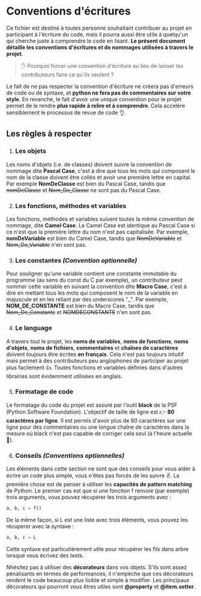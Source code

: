 # Conventions d'écritures

Ce fichier est destiné à toutes personne souhaitant contribuer au projet en participant à l'écriture du code, mais il pourra aussi être utile à quelqu'un qui cherche juste à comprendre le code en lisant. __Le présent document détaille les conventions d'écritures et de nommages utilisées à travers le projet__.

> :raised_hand: Pourquoi forcer une convention d'écriture au lieu de laisser les
> contributeurs faire ce qu'ils veulent ?

Le fait de ne pas respecter la convention d'écriture ne créera pas d'erreurs de code ou de syntaxe, et **python ne fera pas de commentaires sur votre style**. En revanche, le fait d'avoir une unique convention pour le projet permet de le rendre **plus rapide à relire et à comprendre**. Cela accelère sensiblement le processus de revue de code :ok_hand:.

## Les règles à respecter

1. ### Les objets

  Les noms d'objets (i.e. de classes) doivent suivre la convention de nommage dite __Pascal Case__, c'est à dire que tous les mots qui composent le nom de la classe doivent être collés et avoir une première lettre en capital. Par exemple __NomDeClasse__ est bien du Pascal Case, tandis que ~~nomDeClasse~~ et ~~Nom_De_Classe~~ ne sont pas du Pascal Case.

2. ### Les fonctions, méthodes et variables

  Les fonctions, méthodes et variables suivent toutes la même convention de nommage, dite __Camel Case__. Le Camel Case est identique au Pascal Case si ce n'est que la première lettre du nom n'est pas capitalisée. Par exemple, __nomDeVariable__ est bien du Camel Case, tandis que ~~NomDeVariable~~ et ~~Nom_De_Variable~~ n'en sont pas.

3. ### Les constantes _(Convention optionnelle)_

  Pour souligner qu'une variable contient une constante immutable du programme (au sens du const du C par exemple), un contributeur peut nommer cette variable en suivant la convention dite __Macro Case__, c'est à dire en mettant tous les mots qui composent le nom de la variable en majuscule et en les reliant par des underscores "\_". Par exemple, __NOM\_DE\_CONSTANTE__ est bien du Macro Case, tandis que ~~Nom_De_Constante~~ et ~~NOMDECONSTANTE~~ n'en sont pas.

4. ### Le language

  A travers tout le projet, les __noms de variables__, __noms de fonctions__, __noms d'objets__, __noms de fichiers__, __commentaires__ et __chaînes de caractères__ doivent toujours être écrites __en français__. Cela n'est pas toujours intuitif mais permet à des contributeurs peu anglophones de participer au projet plus facilement :+1:. Toutes fonctions et variables définies dans d'autres librairies sont évidemment utilisées en anglais.

5. ### Formatage de code

  Le formatage du code du projet est assuré par l'outil __black__ de la PSF (Python Software Foundation). L'objectif de taille de ligne est :point_right: __80 caractères par ligne__. Il est permis d'avoir plus de 80 caractères sur une ligne pour des commentaires ou une longue chaîne de caractères dans la mesure où black n'est pas capable de corriger cela seul (à l'heure actuelle :pray:).

6. ### Conseils _(Conventions optionnelles)_

  Les éléments dans cette section ne sont que des conseils pour vous aider à écrire un code plus simple, vous n'êtes pas forcés de les suivre :v:. La première chose est de penser à utiliser les __capacités de pattern matching__ de Python. Le premier cas est que si une fonction f renvoie (par exemple) trois arguments, vous pouvez récupérer les trois arguments avec :
  ```python
  a, b, c = f()
  ```
  De la même façon, si L est une liste avec trois éléments, vous pouvez les récuperer avec la syntaxe :
  ```python
  a, b, c = L
  ```
  Cette syntaxe est particulièrement utile pour récupérer les fils dans arbre lorsque vous écrivez des tests.

  Nhésitez pas à utiliser des __décorateurs__ dans vos objets. S'ils sont assez pénalisants en termes de performances, il n'empèche que ces décorateurs rendent le code beaucoup plus lisible et simple à modifier. Les principaux décorateurs qui pourront vous êtres utiles sont __\@property__ et __\@item.setter__.
